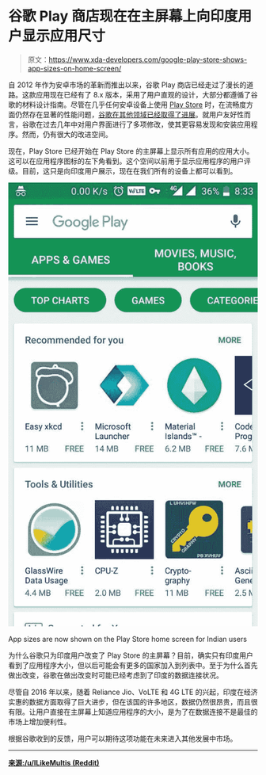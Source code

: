 # 谷歌 Play 商店现在在主屏幕上向印度用户显示应用尺寸

> 原文：<https://www.xda-developers.com/google-play-store-shows-app-sizes-on-home-screen/>

自 2012 年作为安卓市场的革新而推出以来，谷歌 Play 商店已经走过了漫长的道路。这款应用现在已经有了 8.x 版本，采用了用户直观的设计，大部分都遵循了谷歌的材料设计指南。尽管在几乎任何安卓设备上使用 [Play Store](https://www.xda-developers.com/google-play-store-android-instant-apps/) 时，在流畅度方面仍然存在显著的性能问题，[谷歌在其他领域已经取得了进展](https://www.xda-developers.com/google-editors-choice/)。就用户友好性而言，谷歌在过去几年中对用户界面进行了多项修改，使其更容易发现和安装应用程序。然而，仍有很大的改进空间。

现在，Play Store 已经开始在 Play Store 的主屏幕上显示所有应用的应用大小。这可以在应用程序图标的左下角看到。这个空间以前用于显示应用程序的用户评级。目前，这只是向印度用户展示，现在在我们所有的设备上都可以看到。

 <picture>![Google Play Store App Sizes Home Screen](img/1cacaa134332c7af3d8167ff9ea810a9.png)</picture> 

App sizes are now shown on the Play Store home screen for Indian users

为什么谷歌只为印度用户改变了 Play Store 的主屏幕？目前，确实只有印度用户看到了应用程序大小，但以后可能会有更多的国家加入到列表中。至于为什么首先做出改变，谷歌在做出改变时可能已经考虑到了印度的数据连接状况。

尽管自 2016 年以来，随着 Reliance Jio、VoLTE 和 4G LTE 的兴起，印度在经济实惠的数据方面取得了巨大进步，但在该国的许多地区，数据仍然很昂贵，而且很有限。让用户直接在主屏幕上知道应用程序的大小，是为了在数据连接不是最佳的市场上增加便利性。

根据谷歌收到的反馈，用户可以期待这项功能在未来进入其他发展中市场。

* * *

[**来源:/u/ILikeMultis (Reddit)**](https://www.reddit.com/r/Android/comments/7aomj8/google_play_store_now_shows_app_size_below_the/)